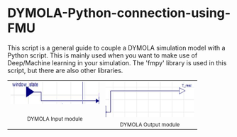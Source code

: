 # DYMOLA-Python-connection-using-FMU
This script is a general guide to couple a DYMOLA simulation model with a Python script. This is mainly used when you want to make use of Deep/Machine learning in your simulation. The 'fmpy' library is used in this script, but there are also other libraries.

<div align="center">

<table>
  <tr>
    <td align="center" style="vertical-align: top;">
      <img src="input.JPG" alt="Image 1" width="200" height="50"/><br/><br/>
      <sub>DYMOLA Input module</sub>
    </td>
    <td align="center" style="vertical-align: top;">
      <img src="output.JPG" alt="Image 2" width="200" height="80"/><br/>
      <sub>DYMOLA Output module</sub>
    </td>
  </tr>
</table>

</div>

